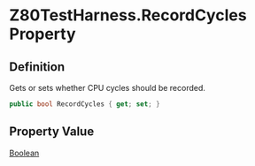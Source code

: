 # Z80TestHarness.RecordCycles Property
## Definition

Gets or sets whether CPU cycles should be recorded.

```c#
public bool RecordCycles { get; set; }
```

## Property Value

[Boolean](https://learn.microsoft.com/en-gb/dotnet/api/System.Boolean)
